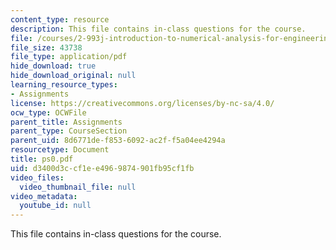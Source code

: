```yaml
---
content_type: resource
description: This file contains in-class questions for the course.
file: /courses/2-993j-introduction-to-numerical-analysis-for-engineering-13-002j-spring-2005/d3400d3ccf1ee4969874901fb95cf1fb_ps0.pdf
file_size: 43738
file_type: application/pdf
hide_download: true
hide_download_original: null
learning_resource_types:
- Assignments
license: https://creativecommons.org/licenses/by-nc-sa/4.0/
ocw_type: OCWFile
parent_title: Assignments
parent_type: CourseSection
parent_uid: 8d6771de-f853-6092-ac2f-f5a04ee4294a
resourcetype: Document
title: ps0.pdf
uid: d3400d3c-cf1e-e496-9874-901fb95cf1fb
video_files:
  video_thumbnail_file: null
video_metadata:
  youtube_id: null
---
```

This file contains in-class questions for the course.
